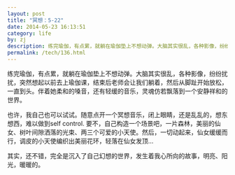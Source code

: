 ```yaml
---
layout: post
title: "冥想：5-22"
date: 2014-05-23 16:13:51
category: life
by: zj
description: 练完瑜伽，有点累，就躺在瑜伽垫上不想动弹。大脑其实很乱，各种影像，纷纷扰扰，突然想起以前去上瑜伽课，结束后老师会让我们躺着，然后从脚趾开始放松，一直到头。伴着她柔和的嗓音，还有轻
permalink: /tech/136.html
---
```

练完瑜伽，有点累，就躺在瑜伽垫上不想动弹。大脑其实很乱，各种影像，纷纷扰扰，突然想起以前去上瑜伽课，结束后老师会让我们躺着，然后从脚趾开始放松，一直到头。伴着她柔和的嗓音，还有轻缓的音乐，灵魂仿若飘落到一个安静祥和的世界。

也许，我自己也可以试试。随意点开一个冥想音乐，闭上眼睛，还是乱乱的，想东想西，难以做到self control. 要不，自己构造一个场景吧，一片森林，美丽的仙女、树叶间隙洒落的光束、两三个可爱的小天使。然后，一切动起来，仙女缓缓而行，调皮的小天使编织出美丽花环，轻落在仙女发顶...

其实，还不错，完全是沉入了自己幻想的世界，发生着我心所向的故事，明亮、阳光，暖暖的。
